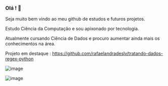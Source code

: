 ### Olá ! 👋

Seja muito bem vindo ao meu github de estudos e futuros projetos.

Estudo Ciência da Computação e sou apixonado por tecnologia.

Atualmente cursando Ciência de Dados e procuro aumentar ainda mais os conhecimentos na área.

Projeto em destaque : https://github.com/rafaelandradeslv/tratando-dados-regex-python

![image](https://user-images.githubusercontent.com/68204206/123884154-f35be980-d920-11eb-85b0-014bea85f1f4.png)

![image](https://user-images.githubusercontent.com/68204206/123884164-fa82f780-d920-11eb-85ba-65cf07442b95.png)

<!--
**rafaelandradeslv/rafaelandradeslv** is a ✨ _special_ ✨ repository because its `README.md` (this file) appears on your GitHub profile.

Here are some ideas to get you started:

- 🔭 I’m currently working on ...
- 🌱 I’m currently learning ...
- 👯 I’m looking to collaborate on ...
- 🤔 I’m looking for help with ...
- 💬 Ask me about ...
- 📫 How to reach me: ...
- 😄 Pronouns: ...
- ⚡ Fun fact: ...
-->
